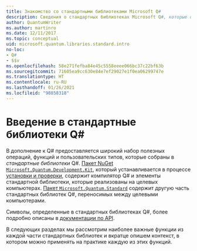 ```yaml
---
title: Знакомство со стандартными библиотеками Microsoft Q#
description: Сведения о стандартных библиотеках Microsoft Q#, которые определяют операции, функции и типы данных, используемые в квантовых программах.
author: QuantumWriter
ms.author: martinro
ms.date: 12/11/2017
ms.topic: conceptual
uid: microsoft.quantum.libraries.standard.intro
no-loc:
- Q#
- $$v
ms.openlocfilehash: 58e271fefba84e45c5558eeee066bc37c22bf63b
ms.sourcegitcommit: 71605ea9cc630e84e7ef29027e1f0ea06299747e
ms.translationtype: HT
ms.contentlocale: ru-RU
ms.lasthandoff: 01/26/2021
ms.locfileid: "98858318"
---
```

# <a name="introduction-to-the-no-locq-standard-libraries"></a>Введение в стандартные библиотеки Q#

В дополнение к Q# предоставляется широкий набор полезных операций, функций и пользовательских типов, которые собраны в *стандартные библиотеки* Q#.
[Пакет NuGet `Microsoft.Quantum.Development.Kit`](https://www.nuget.org/packages/microsoft.quantum.development.kit), который устанавливается в процессе [установки и проверки](xref:microsoft.quantum.install), содержит компилятор Q# и элементы стандартной библиотеки, которые реализованы на целевых компьютерах.
[Пакет `Microsoft.Quantum.Standard`](https://www.nuget.org/packages/microsoft.quantum.standard) содержит другую часть стандартных библиотек Q#, переносимых между целевыми компьютерами.

Символы, определенные в стандартных библиотеках Q#, более подробно описаны в [документации по API](xref:microsoft.quantum.apiref-intro).

В следующих разделах мы рассмотрим наиболее важные функции из каждой части стандартных библиотек и вкратце опишем контекст, в котором можно применять на практике каждую из этих функций.
